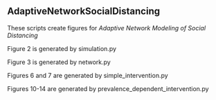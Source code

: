 ## AdaptiveNetworkSocialDistancing

These scripts create figures for *Adaptive Network Modeling of Social Distancing*

Figure 2 is generated by simulation.py

Figure 3 is generated by network.py

Figures 6 and 7 are generated by simple_intervention.py

Figures 10-14 are generated by prevalence_dependent_intervention.py
